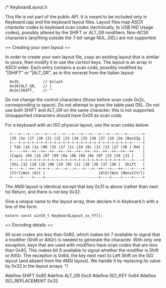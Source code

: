 /*
  KeyboardLayout.h

  This file is not part of the public API. It is meant to be included
  only in Keyboard.cpp and the keyboard layout files. Layout files map
  ASCII character codes to keyboard scan codes (technically, to USB HID
  Usage codes), possibly altered by the SHIFT or ALT_GR modifiers.
  Non-ACSII characters (anything outside the 7-bit range NUL..DEL) are
  not supported.

  == Creating your own layout ==

  In order to create your own layout file, copy an existing layout that
  is similar to yours, then modify it to use the correct keys. The
  layout is an array in ASCII order. Each entry contains a scan code,
  possibly modified by "|SHIFT" or "|ALT_GR", as in this excerpt from
  the Italian layout:

      0x35,          // bslash
      0x30|ALT_GR,   // ]
      0x2e|SHIFT,    // ^

  Do not change the control characters (those before scan code 0x2c,
  corresponding to space). Do not attempt to grow the table past DEL. Do
  not use both SHIFT and ALT_GR on the same character: this is not
  supported. Unsupported characters should have 0x00 as scan code.

  For a keyboard with an ISO physical layout, use the scan codes below:

      +---+---+---+---+---+---+---+---+---+---+---+---+---+-------+
      |35 |1e |1f |20 |21 |22 |23 |24 |25 |26 |27 |2d |2e |BackSp |
      +---+-+-+-+-+-+-+-+-+-+-+-+-+-+-+-+-+-+-+-+-+-+-+-+-+-+-----+
      | Tab |14 |1a |08 |15 |17 |1c |18 |0c |12 |13 |2f |30 | Ret |
      +-----++--++--++--++--++--++--++--++--++--++--++--++--++    |
      |CapsL |04 |16 |07 |09 |0a |0b |0d |0e |0f |33 |34 |31 |    |
      +----+-+-+-+-+-+-+-+-+-+-+-+-+-+-+-+-+-+-+-+-+-+-+-+---+----+
      |Shi.|32 |1d |1b |06 |19 |05 |11 |10 |36 |37 |38 |  Shift   |
      +----+---++--+-+-+---+---+---+---+---+--++---+---++----+----+
      |Ctrl|Win |Alt |                        |AlGr|Win |Menu|Ctrl|
      +----+----+----+------------------------+----+----+----+----+

  The ANSI layout is identical except that key 0x31 is above (rather
  than next to) Return, and there is not key 0x32.

  Give a unique name to the layout array, then declare it in Keyboard.h
  with a line of the form:

    extern const uint8_t KeyboardLayout_xx_YY[];

  == Encoding details ==

  All scan codes are less than 0x80, which makes bit 7 available to
  signal that a modifier (Shift or AltGr) is needed to generate the
  character. With only one exception, keys that are used with modifiers
  have scan codes that are less than 0x40. This makes bit 6 available
  to signal whether the modifier is Shift or AltGr. The exception is
  0x64, the key next next to Left Shift on the ISO layout (and absent
  from the ANSI layout). We handle it by replacing its value by 0x32 in
  the layout arrays.
*/


#define SHIFT 0x80
#define ALT_GR 0xc0
#define ISO_KEY 0x64
#define ISO_REPLACEMENT 0x32